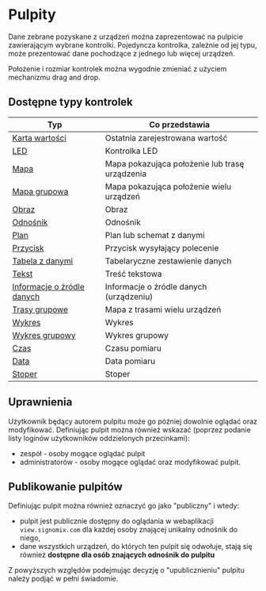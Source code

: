 # Pulpity

Dane zebrane pozyskane z urządzeń można zaprezentować na pulpicie zawierającym wybrane kontrolki. Pojedyncza kontrolka, 
zależnie od jej typu, może prezentować dane pochodzące z jednego lub więcej urządzeń.

Położenie i rozmiar kontrolek można wygodnie zmieniać z użyciem mechanizmu drag and drop.

## Dostępne typy kontrolek

|Typ|Co przedstawia|
|---|---|
|[Karta wartości](widget-symbol.md)|Ostatnia zarejestrowana wartość|
|[LED](widget-led.md)|Kontrolka LED| 
|[Mapa](widget-map.md)|Mapa pokazująca położenie lub trasę urządzenia|
|[Mapa grupowa](widget-multimap.md)|Mapa pokazująca położenie wielu urządzeń|
|[Obraz](widget-image.md)|Obraz|
|[Odnośnik](widget-link.md)|Odnośnik|
|[Plan](widget-plan.md)|Plan lub schemat z danymi|
|[Przycisk](widget-button.md)| Przycisk wysyłający polecenie|
|[Tabela z danymi](widget-report.md)|Tabelaryczne zestawienie danych|
|[Tekst](widget-text.md)|Treść tekstowa|
|[Informacje o źródle danych](widget-info.md)|Informacje o źródle danych (urządzeniu)|
|[Trasy grupowe](widget-multitrack)|Mapa z trasami wielu urządzeń|
|[Wykres](widget-chart.md)|Wykres|
|[Wykres grupowy](widget-groupchart.md)|Wykres grupowy|
|[Czas](widget-time.md)|Czasu pomiaru|
|[Data](widget-date.md)|Data pomiaru|
|[Stoper](widget-stopwatch.md)|Stoper|
<!--
|[Surowe dane](widget-raw.md)|Dane w formacie JSON|
-->

## Uprawnienia

Użytkownik będący autorem pulpitu może go później dowolnie oglądać oraz modyfikować. Definiując pulpit można również 
wskazać (poprzez podanie listy loginów użytkowników oddzielonych przecinkami):

- zespół - osoby mogące oglądać pulpit
- administratorów - osoby mogące oglądać oraz modyfikować pulpit.

## Publikowanie pulpitów

Definiując pulpit można również oznaczyć go jako "publiczny" i wtedy:

- pulpit jest publicznie dostępny do oglądania w webaplikacji `view.signomix.com` dla każdej osoby znającej unikalny odnośnik do niego,
- dane wszystkich urządzeń, do których ten pulpit się odwołuje, stają się również  **dostępne dla osób znających odnośnik do pulpitu**

Z powyższych względów podejmując decyzję o "upublicznieniu" pulpitu należy podjąć w pełni świadomie.


